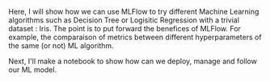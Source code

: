 Here, I will show how we can use MLFlow to try different Machine Learning algorithms such as Decision Tree or Logisitic Regression with a trivial dataset : Iris.
The point is to put forward the benefices of MLFlow. For example, the comparaison of metrics between different hyperparameters of the same (or not) ML algorithm.

Next, I'll make a notebook to show how can we deploy, manage and follow our ML model.
